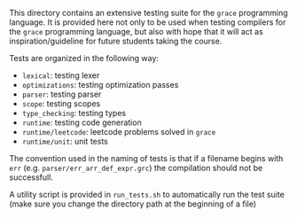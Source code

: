 This directory contains an extensive testing suite for the `grace` programming language. It is provided here not only to be used when testing compilers for the `grace` programming language, but also with hope that it will act as inspiration/guideline for future students taking the course.

Tests are organized in the following way:

- `lexical`: testing lexer
- `optimizations`: testing optimization passes
- `parser`: testing parser
- `scope`: testing scopes
- `type_checking`: testing types
- `runtime`: testing code generation
- `runtime/leetcode`: leetcode problems solved in `grace`
- `runtime/unit`: unit tests

The convention used in the naming of tests is that if a filename begins with `err` (e.g. `parser/err_arr_def_expr.grc`) the compilation should not be successfull.

A utility script is provided in `run_tests.sh` to automatically run the test suite (make sure you change the directory path at the beginning of a file)